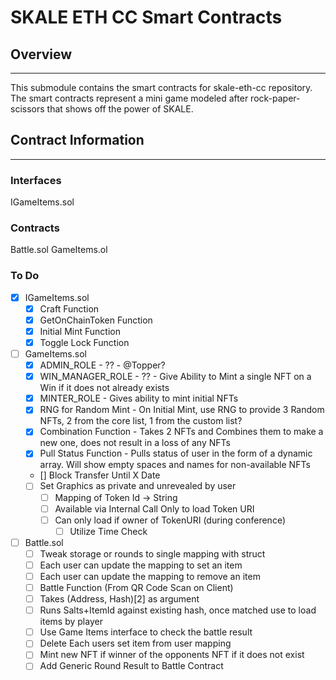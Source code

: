 # SKALE ETH CC Smart Contracts
## Overview
---
This submodule contains the smart contracts for skale-eth-cc repository. The smart contracts represent a mini game modeled after rock-paper-scissors that shows off the power of SKALE. 

## Contract Information
---
### Interfaces
IGameItems.sol

### Contracts
Battle.sol
GameItems.ol

### To Do
- [x] IGameItems.sol
    - [x] Craft Function
    - [x] GetOnChainToken Function
    - [x] Initial Mint Function
    - [x] Toggle Lock Function
- [ ] GameItems.sol
    - [x] ADMIN_ROLE - ?? - @Topper?
    - [x] WIN_MANAGER_ROLE - ?? - Give Ability to Mint a single NFT on a Win if it does not already exists
    - [x] MINTER_ROLE - Gives ability to mint initial NFTs
    - [x] RNG for Random Mint - On Initial Mint, use RNG to provide 3 Random NFTs, 2 from the core list, 1 from the custom list?
    - [x] Combination Function - Takes 2 NFTs and Combines them to make a new one, does not result in a loss of any NFTs
    - [x] Pull Status Function - Pulls status of user in the form of a dynamic array. Will show empty spaces and names for non-available NFTs
    - [] Block Transfer Until X Date
    - [ ] Set Graphics as private and unrevealed by user
        - [ ] Mapping of Token Id -> String 
        - [ ] Available via Internal Call Only to load Token URI
        - [ ] Can only load if owner of TokenURI (during conference)
            - [ ] Utilize Time Check
- [ ] Battle.sol
   - [ ] Tweak storage or rounds to single mapping with struct
   - [ ] Each user can update the mapping to set an item
   - [ ] Each user can update the mapping to remove an item
   - [ ] Battle Function (From QR Code Scan on Client)
    - [ ] Takes (Address, Hash)[2] as argument
    - [ ] Runs Salts+ItemId against existing hash, once matched use to load items by player
    - [ ] Use Game Items interface to check the battle result
    - [ ] Delete Each users set item from user mapping
    - [ ] Mint new NFT if winner of the opponents NFT if it does not exist
    - [ ] Add Generic Round Result to Battle Contract